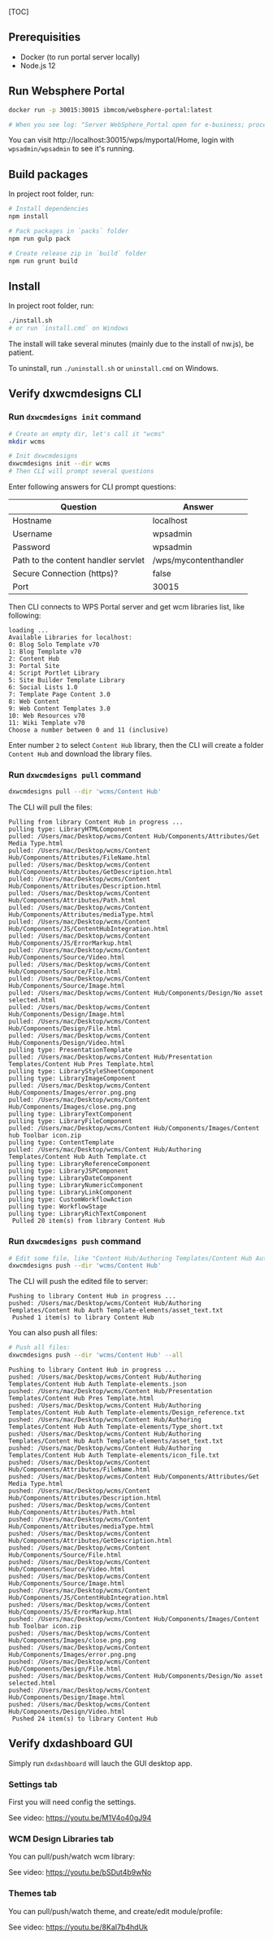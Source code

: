 [TOC]

## Prerequisities

- Docker (to run portal server locally)
- Node.js 12



## Run Websphere Portal

```bash
docker run -p 30015:30015 ibmcom/websphere-portal:latest

# When you see log: "Server WebSphere_Portal open for e-business; process id is 118", the HCL portal server is started successfully
```

You can visit http://localhost:30015/wps/myportal/Home, login with `wpsadmin/wpsadmin` to see it's running.



## Build packages

In project root folder, run:

```bash
# Install dependencies
npm install

# Pack packages in `packs` folder
npm run gulp pack

# Create release zip in `build` folder
npm run grunt build
```



## Install

In project root folder, run:

```bash
./install.sh
# or run `install.cmd` on Windows
```

The install will take several minutes (mainly due to the install of nw.js), be patient.

To uninstall, run `./uninstall.sh` or `uninstall.cmd` on Windows.



## Verify dxwcmdesigns CLI

### Run `dxwcmdesigns init` command

```bash
# Create an empty dir, let's call it "wcms"
mkdir wcms

# Init dxwcmdesigns
dxwcmdesigns init --dir wcms
# Then CLI will prompt several questions
```

Enter following answers for CLI prompt questions:

| Question                            | Answer                |
| ----------------------------------- | --------------------- |
| Hostname                            | localhost             |
| Username                            | wpsadmin              |
| Password                            | wpsadmin              |
| Path to the content handler servlet | /wps/mycontenthandler |
| Secure Connection (https)?          | false                 |
| Port                                | 30015                 |

Then CLI connects to WPS Portal server and get wcm libraries list, like following:

```
loading ...
Available Libraries for localhost:
0: Blog Solo Template v70
1: Blog Template v70
2: Content Hub
3: Portal Site
4: Script Portlet Library
5: Site Builder Template Library
6: Social Lists 1.0
7: Template Page Content 3.0
8: Web Content
9: Web Content Templates 3.0
10: Web Resources v70
11: Wiki Template v70
Choose a number between 0 and 11 (inclusive)   
```

Enter number `2` to select `Content Hub` library, then the CLI will create a folder `Content Hub` and download the library files.

### Run `dxwcmdesigns pull` command

```bash
dxwcmdesigns pull --dir 'wcms/Content Hub'
```

The CLI will pull the files:

```
Pulling from library Content Hub in progress ...
pulling type: LibraryHTMLComponent
pulled: /Users/mac/Desktop/wcms/Content Hub/Components/Attributes/Get Media Type.html
pulled: /Users/mac/Desktop/wcms/Content Hub/Components/Attributes/FileName.html
pulled: /Users/mac/Desktop/wcms/Content Hub/Components/Attributes/GetDescription.html
pulled: /Users/mac/Desktop/wcms/Content Hub/Components/Attributes/Description.html
pulled: /Users/mac/Desktop/wcms/Content Hub/Components/Attributes/Path.html
pulled: /Users/mac/Desktop/wcms/Content Hub/Components/Attributes/mediaType.html
pulled: /Users/mac/Desktop/wcms/Content Hub/Components/JS/ContentHubIntegration.html
pulled: /Users/mac/Desktop/wcms/Content Hub/Components/JS/ErrorMarkup.html
pulled: /Users/mac/Desktop/wcms/Content Hub/Components/Source/Video.html
pulled: /Users/mac/Desktop/wcms/Content Hub/Components/Source/File.html
pulled: /Users/mac/Desktop/wcms/Content Hub/Components/Source/Image.html
pulled: /Users/mac/Desktop/wcms/Content Hub/Components/Design/No asset selected.html
pulled: /Users/mac/Desktop/wcms/Content Hub/Components/Design/Image.html
pulled: /Users/mac/Desktop/wcms/Content Hub/Components/Design/File.html
pulled: /Users/mac/Desktop/wcms/Content Hub/Components/Design/Video.html
pulling type: PresentationTemplate
pulled: /Users/mac/Desktop/wcms/Content Hub/Presentation Templates/Content Hub Pres Template.html
pulling type: LibraryStyleSheetComponent
pulling type: LibraryImageComponent
pulled: /Users/mac/Desktop/wcms/Content Hub/Components/Images/error.png.png
pulled: /Users/mac/Desktop/wcms/Content Hub/Components/Images/close.png.png
pulling type: LibraryTextComponent
pulling type: LibraryFileComponent
pulled: /Users/mac/Desktop/wcms/Content Hub/Components/Images/Content hub Toolbar icon.zip
pulling type: ContentTemplate
pulled: /Users/mac/Desktop/wcms/Content Hub/Authoring Templates/Content Hub Auth Template.ct
pulling type: LibraryReferenceComponent
pulling type: LibraryJSPComponent
pulling type: LibraryDateComponent
pulling type: LibraryNumericComponent
pulling type: LibraryLinkComponent
pulling type: CustomWorkflowAction
pulling type: WorkflowStage
pulling type: LibraryRichTextComponent
 Pulled 20 item(s) from library Content Hub
```

### Run `dxwcmdesigns push` command

```bash
# Edit some file, like "Content Hub/Authoring Templates/Content Hub Auth Template-elements/asset_text.txt", then run:
dxwcmdesigns push --dir 'wcms/Content Hub'
```

The CLI will push the edited file to server:

```
Pushing to library Content Hub in progress ...
pushed: /Users/mac/Desktop/wcms/Content Hub/Authoring Templates/Content Hub Auth Template-elements/asset_text.txt
 Pushed 1 item(s) to library Content Hub
```

You can also push all files:

```bash
# Push all files:
dxwcmdesigns push --dir 'wcms/Content Hub' --all
```

```
Pushing to library Content Hub in progress ...
pushed: /Users/mac/Desktop/wcms/Content Hub/Authoring Templates/Content Hub Auth Template-elements.json
pushed: /Users/mac/Desktop/wcms/Content Hub/Presentation Templates/Content Hub Pres Template.html
pushed: /Users/mac/Desktop/wcms/Content Hub/Authoring Templates/Content Hub Auth Template-elements/Design_reference.txt
pushed: /Users/mac/Desktop/wcms/Content Hub/Authoring Templates/Content Hub Auth Template-elements/Type_short.txt
pushed: /Users/mac/Desktop/wcms/Content Hub/Authoring Templates/Content Hub Auth Template-elements/asset_text.txt
pushed: /Users/mac/Desktop/wcms/Content Hub/Authoring Templates/Content Hub Auth Template-elements/icon_file.txt
pushed: /Users/mac/Desktop/wcms/Content Hub/Components/Attributes/FileName.html
pushed: /Users/mac/Desktop/wcms/Content Hub/Components/Attributes/Get Media Type.html
pushed: /Users/mac/Desktop/wcms/Content Hub/Components/Attributes/Description.html
pushed: /Users/mac/Desktop/wcms/Content Hub/Components/Attributes/Path.html
pushed: /Users/mac/Desktop/wcms/Content Hub/Components/Attributes/mediaType.html
pushed: /Users/mac/Desktop/wcms/Content Hub/Components/Attributes/GetDescription.html
pushed: /Users/mac/Desktop/wcms/Content Hub/Components/Source/File.html
pushed: /Users/mac/Desktop/wcms/Content Hub/Components/Source/Video.html
pushed: /Users/mac/Desktop/wcms/Content Hub/Components/Source/Image.html
pushed: /Users/mac/Desktop/wcms/Content Hub/Components/JS/ContentHubIntegration.html
pushed: /Users/mac/Desktop/wcms/Content Hub/Components/JS/ErrorMarkup.html
pushed: /Users/mac/Desktop/wcms/Content Hub/Components/Images/Content hub Toolbar icon.zip
pushed: /Users/mac/Desktop/wcms/Content Hub/Components/Images/close.png.png
pushed: /Users/mac/Desktop/wcms/Content Hub/Components/Images/error.png.png
pushed: /Users/mac/Desktop/wcms/Content Hub/Components/Design/File.html
pushed: /Users/mac/Desktop/wcms/Content Hub/Components/Design/No asset selected.html
pushed: /Users/mac/Desktop/wcms/Content Hub/Components/Design/Image.html
pushed: /Users/mac/Desktop/wcms/Content Hub/Components/Design/Video.html
 Pushed 24 item(s) to library Content Hub
```



## Verify dxdashboard GUI

Simply run `dxdashboard` will lauch the GUI desktop app.

### Settings tab

First you will need config the settings.

See video: https://youtu.be/M1V4o40gJ94

### WCM Design Libraries tab

You can pull/push/watch wcm library:

See video: https://youtu.be/bSDut4b9wNo

### Themes tab

You can pull/push/watch theme, and create/edit module/profile:

See video: https://youtu.be/8KaI7b4hdUk